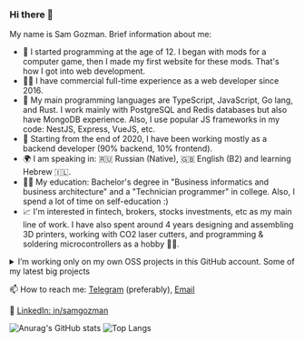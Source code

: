 ### Hi there 👋
My name is Sam Gozman. Brief information about me:

- 🍼 I started programming at the age of 12. I began with mods for a computer game, then I made my first website for these mods. That's how I got into web development.
- 👨‍💻 I have commercial full-time experience as a web developer since 2016.
- 🦀 My main programming languages are TypeScript, JavaScript, Go lang, and Rust. I work mainly with PostgreSQL and Redis databases but also have MongoDB experience. Also, I use popular JS frameworks in my code: NestJS, Express, VueJS, etc.
- 👾 Starting from the end of 2020, I have been working mostly as a backend developer (90% backend, 10% frontend).
- 🌍 I am speaking in: 🇷🇺 Russian (Native), 🇬🇧 English (B2) and learning Hebrew 🇮🇱.
- 👨‍🎓 My education: Bachelor's degree in "Business informatics and business architecture" and a "Technician programmer" in college. Also, I spend a lot of time on self-education :)
- 📈 I'm interested in fintech, brokers, stocks investments, etc as my main line of work. I have also spent around 4 years designing and assembling 3D printers, working with CO2 laser cutters, and programming & soldering microcontrollers as a hobby 👨‍🏭.

<details>
    <summary>I’m working only on my own OSS projects in this GitHub account. Some of my latest big projects</summary>
  
  - In late 2022 I created my new big [open-source](https://github.com/samgozman/validity.red) project - [Validity.Red](https://validity.red). A web service for managing the expiration dates of documents (passports, travel cards, vaccinations, insurance, etc) and synchronizing them with your calendar. It is written in Go, TypeScript, Vue, and Rust
  - [Short-Fork](https://short-fork.extr.app) - is a personal compact assistant in the quick evaluation of the company's financial multipliers and a lot of small public libraries for these projects. Recently updated to NestJS, Redis, and VueJS.
  - [TightShorts](https://tightshorts.ru/) website that structures short sales data in the form of a screener with filters.
  - [YoptaScript](https://github.com/samgozman/YoptaScript) - a real programming language for “gopniks”. It was written in 2016 as a joke but gained popularity in Russia due to its excessive simplicity for poorly educated people with a limited vocabulary.
</details>




📫 How to reach me: [Telegram](https://t.me/samgozman) (preferably), [Email](mailto:sam@gozman.space)

📇 [LinkedIn: in/samgozman](https://www.linkedin.com/in/samgozman/)

![Anurag's GitHub stats](https://github-readme-stats-git-masterrstaa-rickstaa.vercel.app/api?username=samgozman&count_private=true&show_icons=true&theme=transparent&hide_border=true&hide_rank=true)
![Top Langs](https://github-readme-stats-git-masterrstaa-rickstaa.vercel.app/api/top-langs/?username=samgozman&layout=compact&theme=transparent&hide_border=true&langs_count=10)

